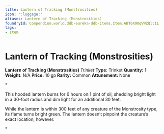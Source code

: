 ```yaml
---
title: Lantern of Tracking (Monstrosities)
icon: ':luggage:'
aliases: Lantern of Tracking (Monstrosities)
foundryId: Compendium.world.ddb-eureka-ddb-items.Item.ABT6X9OqVWZQlcIL
tags:
- Item
---
```


# Lantern of Tracking (Monstrosities)

**Lantern of Tracking (Monstrosities)**
_Trinket_
**Type:** Trinket
**Quantity:** 1
**Weight:** N/A
**Price:** 10 gp
**Rarity:** Common
**Attunement:** None

*<p>This hooded lantern burns for 6 hours on 1 pint of oil, shedding bright light in a 30-foot radius and dim light for an additional 30 feet.

While the lantern is within 300 feet of any creature of the Monstrosity type, its flame turns bright green. The lantern doesn’t pinpoint the creature’s exact location, however.</p>*